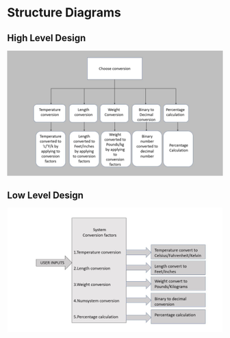 # Structure Diagrams

## High Level Design
![FeaturesLevelStructuralDiagram](https://github.com/Ambikacl/Mini_project_ltts/blob/main/2_Architecture/structure%20Diagrams/structural%20high%20level%20block%20diagram.JPG)



## Low Level Design
![Lowleveldiagram](https://github.com/Ambikacl/Mini_project_ltts/blob/main/2_Architecture/behavior%20Diagrams/low%20level%20structural%20diagram.JPG)

